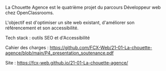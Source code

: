 La Chouette Agence est le quatrième projet du parcours Développeur web chez OpenClassrooms.

L'objectif est d'optimiser un site web existant, d'améliorer son référencement et son accessibilité.

Tech stack : outils SEO et d'Accessibilité

Cahier des charges : https://github.com/FCX-Web/21-01-La-chouette-agence/blob/main/P4_presentation_soutenance.pdf

Site : https://fcx-web.github.io/21-01-La-chouette-agence/

